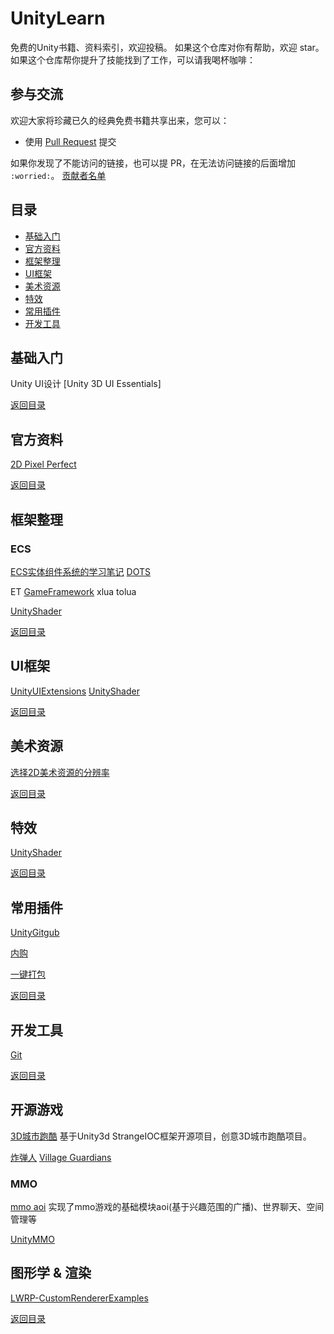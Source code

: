# UnityLearn
免费的Unity书籍、资料索引，欢迎投稿。
如果这个仓库对你有帮助，欢迎 star。如果这个仓库帮你提升了技能找到了工作，可以请我喝杯咖啡：

## 参与交流

欢迎大家将珍藏已久的经典免费书籍共享出来，您可以：

* 使用 [Pull Request](https://github.com/xJayLee/LearnUnity/pulls) 提交

如果你发现了不能访问的链接，也可以提 PR，在无法访问链接的后面增加 `:worried:`。
[贡献者名单](https://github.com/xJayLee/LearnUnity/graphs/contributors)

## 目录
 * [基础入门](#基础入门)
 * [官方资料](#官方资料)
 * [框架整理](#框架整理)
 * [UI框架](#UI框架)
 * [美术资源](#美术资源)
 * [特效](#特效)
 * [常用插件](#常用插件)
 * [开发工具](#开发工具)

 
## 基础入门
Unity UI设计 [Unity 3D UI Essentials]

[返回目录](#目录)

## 官方资料
[2D Pixel Perfect](https://github.com/Unity-Technologies/2d-pixel-perfect)

[返回目录](#目录)

## 框架整理
### ECS
[ECS实体组件系统的学习笔记](https://blog.csdn.net/qq_30137245/category_9213857.html)
[DOTS](https://blog.csdn.net/qq_30137245/category_9213858.html)

ET
[GameFramework](https://gameframework.cn/)
xlua
tolua

[UnityShader](https://github.com/search?p=2&q=unity+Shader)

[返回目录](#目录)

## UI框架
[UnityUIExtensions](https://bitbucket.org/UnityUIExtensions/)
[UnityShader](https://github.com/search?p=2&q=unity+Shader)

[返回目录](#目录)

## 美术资源
[选择2D美术资源的分辨率](https://mp.weixin.qq.com/s?__biz=MzU5MjQ1NTEwOA==&mid=2247496072&idx=1&sn=6b0fd5fff21735ff8ec9d10e55893b29&chksm=fe1dc523c96a4c35dc05e99a9b6e60f70f6b03cf8573191a640903bef349c2f92abbd913e683&mpshare=1&scene=23&srcid=121438eeJHHAj8J825Av2Clu#rd)

[返回目录](#目录)

## 特效
[UnityShader](https://github.com/search?p=2&q=unity+Shader)

[返回目录](#目录)

## 常用插件
[UnityGitgub](https://unity.github.com)

[内购](https://github.com/voltrue2/in-app-purchase)

[一键打包](https://www.cnblogs.com/wang-jin-fu/p/11242450.html)


[返回目录](#目录)

## 开发工具
[Git](https://blog.csdn.net/asklxf/article/details/10131835)

[返回目录](#目录)

## 开源游戏
[3D城市跑酷](https://gitee.com/keyle/SuperStrange)
基于Unity3d StrangeIOC框架开源项目，创意3D城市跑酷项目。

[炸弹人](https://gitee.com/Foldcc/ZhaDanRen-WuXian)
[Village Guardians](https://gitee.com/trlanfeng/VillageGuardians)


### MMO
[mmo aoi](https://gitee.com/viphxin/xingo_demo)
实现了mmo游戏的基础模块aoi(基于兴趣范围的广播)、世界聊天、空间管理等

[UnityMMO](https://github.com/liuhaopen/UnityMMO)


## 图形学 & 渲染
[LWRP-CustomRendererExamples](https://github.com/Unity-Technologies/LWRP-CustomRendererExamples/)

[返回目录](#目录)

